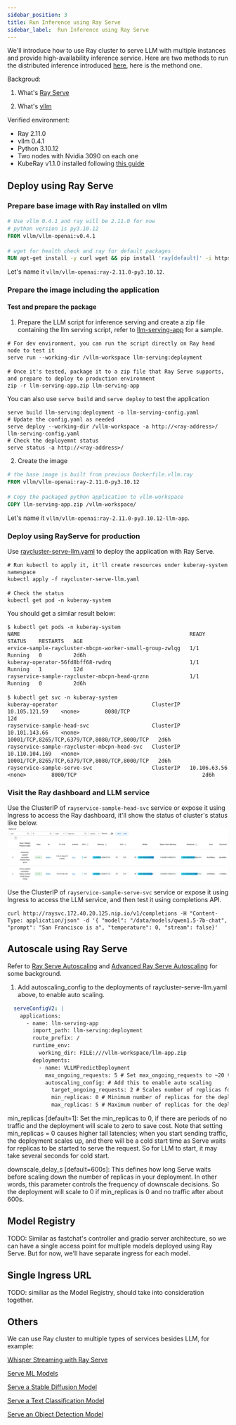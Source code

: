```yaml
---
sidebar_position: 3
title: Run Inference using Ray Serve
sidebar_label:  Run Inference using Ray Serve
---
```


We'll introduce how to use Ray cluster to serve LLM with multiple instances and provide high-availability inference service. Here are two methods to run the distributed inference introduced [here](../../Performance/distributed-inference.md), here is the methond one.

Backgroud:

1. What's [Ray Serve](https://docs.ray.io/en/latest/serve/getting_started.html)

2. What's [vllm](https://docs.vllm.ai/en/latest/)

Verified environment:

* Ray 2.11.0
* vllm 0.4.1
* Python 3.10.12
* Two nodes with Nvidia 3090 on each one
* KubeRay v1.1.0 installed following [this guide](https://docs.ray.io/en/master/cluster/kubernetes/getting-started/raycluster-quick-start.html#kuberay-raycluster-quickstart)

## Deploy using Ray Serve

### Prepare base image with Ray installed on vllm
```Dockerfile
# Use vllm 0.4.1 and ray will be 2.11.0 for now
# python version is py3.10.12
FROM vllm/vllm-openai:v0.4.1

# wget for health check and ray for default packages
RUN apt-get install -y curl wget && pip install 'ray[default]' -i https://pypi.mirrors.ustc.edu.cn/simple/
```
Let's name it ```vllm/vllm-openai:ray-2.11.0-py3.10.12```.

### Prepare the image including the application

#### Test and prepare the package
1. Prepare the LLM script for inference serving and create a zip file containing the llm serving script, refer to [llm-serving-app](https://github.com/kubeagi/arcadia/tree/main/deploy/ray-serve-vllm/llm-serving-app) for a sample.
```shell
# For dev environment, you can run the script directly on Ray head node to test it
serve run --working-dir /vllm-workspace llm-serving:deployment

# Once it's tested, package it to a zip file that Ray Serve supports, and prepare to deploy to production environment
zip -r llm-serving-app.zip llm-serving-app
```

You can also use ```serve build``` and ```serve deploy``` to test the application
```shell
serve build llm-serving:deployment -o llm-serving-config.yaml
# Update the config.yaml as needed
serve deploy --working-dir /vllm-workspace -a http://<ray-address>/ llm-serving-config.yaml
# Check the deployemnt status
serve status -a http://<ray-address>/
```

2. Create the image
```Dockerfile
# the base image is built from previous Dockerfile.vllm.ray
FROM vllm/vllm-openai:ray-2.11.0-py3.10.12

# Copy the packaged python application to vllm-workspace
COPY llm-serving-app.zip /vllm-workspace/
```

Let's name it ```vllm/vllm-openai:ray-2.11.0-py3.10.12-llm-app```.

### Deploy using RayServe for production

Use [raycluster-serve-llm.yaml](https://github.com/kubeagi/arcadia/tree/main/deploy/ray-serve-vllm/) to deploy the application with Ray Serve.

```
# Run kubectl to apply it, it'll create resources under kuberay-system namespace
kubectl apply -f raycluster-serve-llm.yaml

# Check the status
kubectl get pod -n kuberay-system
```

You should get a similar result below:
```
$ kubectl get pods -n kuberay-system
NAME                                                      READY   STATUS    RESTARTS   AGE
ervice-sample-raycluster-mbcpn-worker-small-group-zwlqg   1/1     Running   0          2d6h
kuberay-operator-56fd8bff68-rwdrq                         1/1     Running   1          12d
rayservice-sample-raycluster-mbcpn-head-qrznn             1/1     Running   0          2d6h

$ kubectl get svc -n kuberay-system
kuberay-operator                              ClusterIP   10.105.121.59    <none>        8080/TCP                                        12d
rayservice-sample-head-svc                    ClusterIP   10.101.143.66    <none>        10001/TCP,8265/TCP,6379/TCP,8080/TCP,8000/TCP   2d6h
rayservice-sample-raycluster-mbcpn-head-svc   ClusterIP   10.110.104.169   <none>        10001/TCP,8265/TCP,6379/TCP,8080/TCP,8000/TCP   2d6h
rayservice-sample-serve-svc                   ClusterIP   10.106.63.56     <none>        8000/TCP                                        2d6h
```

### Visit the Ray dashboard and LLM service
Use the ClusterIP of ```rayservice-sample-head-svc``` service or expose it using Ingress to access the Ray dashboard, it'll show the status of cluster's status like below.
![Alt text](./images/ray-dashboard.png)

Use the ClusterIP of ```rayservice-sample-serve-svc``` service or expose it using Ingress to access the LLM service, and then test it using completions API.
```shell
curl http://raysvc.172.40.20.125.nip.io/v1/completions -H "Content-Type: application/json" -d '{ "model": "/data/models/qwen1.5-7b-chat", "prompt": "San Francisco is a", "temperature": 0, "stream": false}'
```

## Autoscale using Ray Serve
Refer to [Ray Serve Autoscaling](https://docs.ray.io/en/latest/serve/autoscaling-guide.html) and [Advanced Ray Serve Autoscaling](https://docs.ray.io/en/latest/serve/advanced-guides/advanced-autoscaling.html#serve-advanced-autoscaling) for some background.

1. Add autoscaling_config to the deployments of raycluster-serve-llm.yaml above, to enable auto scaling.
```yaml
  serveConfigV2: |
    applications:
      - name: llm-serving-app
        import_path: llm-serving:deployment
        route_prefix: /
        runtime_env:
          working_dir: FILE:///vllm-workspace/llm-app.zip
        deployments:
          - name: VLLMPredictDeployment
            max_ongoing_requests: 5 # Set max_ongoing_requests to ~20 to 50% higher than target_ongoing_requests
            autoscaling_config: # Add this to enable auto scaling
              target_ongoing_requests: 2 # Scales number of replicas for a deployment up or down based on the average number of ongoing requests per replica
              min_replicas: 0 # Minimum number of replicas for the deployment
              max_replicas: 5 # Maximum number of replicas for the deployment
```

min_replicas [default=1]: Set the min_replicas to 0, if there are periods of no traffic and the deployment will scale to zero to save cost. Note that setting min_replicas = 0 causes higher tail latencies; when you start sending traffic, the deployment scales up, and there will be a cold start time as Serve waits for replicas to be started to serve the request. So for LLM to start, it may take several seconds for cold start.

downscale_delay_s [default=600s]: This defines how long Serve waits before scaling down the number of replicas in your deployment. In other words, this parameter controls the frequency of downscale decisions. So the deployment will scale to 0 if min_replicas is 0 and no traffic after about 600s.

## Model Registry
TODO:
Similar as fastchat's controller and gradio server architecture, so we can have a single access point for multiple models deployed using Ray Serve. But for now, we'll have separate ingress for each model.

## Single Ingress URL
TODO: 
similiar as the Model Registry, should take into consideration together.

## Others
We can use Ray cluster to multiple types of services besides LLM, for example:

[Whisper Streaming with Ray Serve](https://github.com/aws-samples/ray-serve-whisper-streaming-on-eks/blob/main/README.md)

[Serve ML Models](https://docs.ray.io/en/latest/serve/tutorials/serve-ml-models.html)

[Serve a Stable Diffusion Model](https://docs.ray.io/en/latest/serve/tutorials/stable-diffusion.html)

[Serve a Text Classification Model](https://docs.ray.io/en/latest/serve/tutorials/text-classification.html)

[Serve an Object Detection Model](https://docs.ray.io/en/latest/serve/tutorials/object-detection.html)

